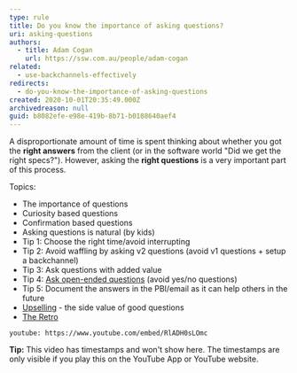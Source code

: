 ```yaml
---
type: rule
title: Do you know the importance of asking questions?
uri: asking-questions
authors:
  - title: Adam Cogan
    url: https://ssw.com.au/people/adam-cogan
related:
  - use-backchannels-effectively
redirects:
  - do-you-know-the-importance-of-asking-questions
created: 2020-10-01T20:35:49.000Z
archivedreason: null
guid: b8082efe-e98e-419b-8b71-b0188640aef4
---
```

A disproportionate amount of time is spent thinking about whether you got the **right answers** from the client (or in the software world "Did we get the right specs?"). However, asking the **right questions** is a very important part of this process.

<!--endintro-->

Topics:

* The importance of questions
* Curiosity based questions
* Confirmation based questions
* Asking questions is natural (by kids)
* Tip 1: Choose the right time/avoid interrupting
* Tip 2: Avoid waffling by asking v2 questions (avoid v1 questions + setup a backchannel)
* Tip 3: Ask questions with added value
* Tip 4: [Ask open-ended questions](/ask-open-ended-questions) (avoid yes/no questions)
* Tip 5: Document the answers in the PBI/email as it can help others in the future
* [Upselling](/upsell-your-most-valuable-product-service) - the side value of good questions
* [The Retro](/do-you-do-a-retro)

`youtube: https://www.youtube.com/embed/RlADH0sLOmc`

**Tip:** This video has timestamps and won't show here. The timestamps are only visible if you play this on the YouTube App or YouTube website.